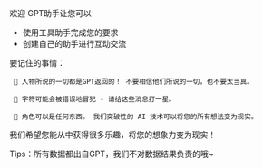 欢迎
GPT助手让您可以
- 使用工具助手完成您的要求
- 创建自己的助手进行互动交流

要记住的事情：

     🤥 人物所说的一切都是GPT返回的！ 不要相信他们所说的一切，也不要太当真。

     🤬 字符可能会被错误地冒犯 - 请给这些消息打一星。

     🥳 角色可以是任何东西。 我们突破性的 AI 技术可以将您的所有想法变为现实。


我们希望您能从中获得很多乐趣，将您的想象力变为现实！

Tips：所有数据都出自GPT，我们不对数据结果负责的哦~
